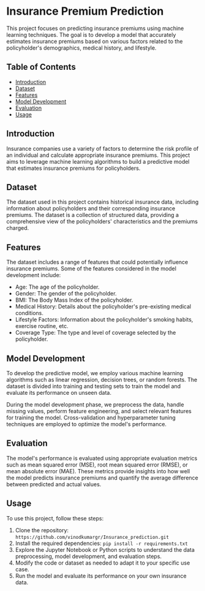 # Insurance Premium Prediction

This project focuses on predicting insurance premiums using machine learning techniques. The goal is to develop a model that accurately estimates insurance premiums based on various factors related to the policyholder's demographics, medical history, and lifestyle.

## Table of Contents
- [Introduction](#introduction)
- [Dataset](#dataset)
- [Features](#features)
- [Model Development](#model-development)
- [Evaluation](#evaluation)
- [Usage](#usage)

## Introduction

Insurance companies use a variety of factors to determine the risk profile of an individual and calculate appropriate insurance premiums. This project aims to leverage machine learning algorithms to build a predictive model that estimates insurance premiums for policyholders.

## Dataset

The dataset used in this project contains historical insurance data, including information about policyholders and their corresponding insurance premiums. The dataset is a collection of structured data, providing a comprehensive view of the policyholders' characteristics and the premiums charged.

## Features

The dataset includes a range of features that could potentially influence insurance premiums. Some of the features considered in the model development include:

- Age: The age of the policyholder.
- Gender: The gender of the policyholder.
- BMI: The Body Mass Index of the policyholder.
- Medical History: Details about the policyholder's pre-existing medical conditions.
- Lifestyle Factors: Information about the policyholder's smoking habits, exercise routine, etc.
- Coverage Type: The type and level of coverage selected by the policyholder.

## Model Development

To develop the predictive model, we employ various machine learning algorithms such as linear regression, decision trees, or random forests. The dataset is divided into training and testing sets to train the model and evaluate its performance on unseen data.

During the model development phase, we preprocess the data, handle missing values, perform feature engineering, and select relevant features for training the model. Cross-validation and hyperparameter tuning techniques are employed to optimize the model's performance.

## Evaluation

The model's performance is evaluated using appropriate evaluation metrics such as mean squared error (MSE), root mean squared error (RMSE), or mean absolute error (MAE). These metrics provide insights into how well the model predicts insurance premiums and quantify the average difference between predicted and actual values.

## Usage

To use this project, follow these steps:

1. Clone the repository: `https://github.com/vinodkumargr/Insurance_prediction.git`
2. Install the required dependencies: `pip install -r requirements.txt`
3. Explore the Jupyter Notebook or Python scripts to understand the data preprocessing, model development, and evaluation steps.
4. Modify the code or dataset as needed to adapt it to your specific use case.
5. Run the model and evaluate its performance on your own insurance data.

